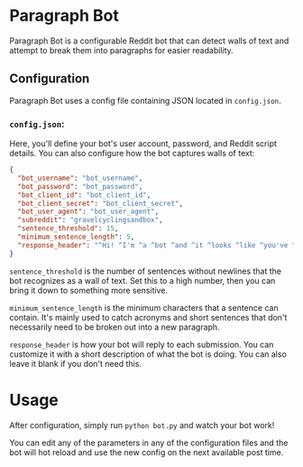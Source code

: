 # Paragraph Bot

Paragraph Bot is a configurable Reddit bot that can detect walls of text and attempt to break them into paragraphs for easier readability.

## Configuration

Paragraph Bot uses a config file containing JSON located in `config.json`.

### `config.json`:

Here, you'll define your bot's user account, password, and Reddit script details. You can also configure how the bot captures walls of text:

```json
{
  "bot_username": "bot_username",
  "bot_password": "bot_password",
  "bot_client_id": "bot_client_id",
  "bot_client_secret": "bot_client_secret",
  "bot_user_agent": "bot_user_agent",
  "subreddit": "gravelcyclingsandbox",
  "sentence_threshold": 15,
  "minimum_sentence_length": 5,
  "response_header": "^Hi! ^I'm ^a ^bot ^and ^it ^looks ^like ^you've ^posted ^a ^wall ^of ^text. ^Here's ^my ^attempt ^to ^make ^it ^more ^readable:"
}
```

`sentence_threshold` is the number of sentences without newlines that the bot recognizes as a wall of text. Set this to a high number, then you can bring it down to something more sensitive.

`minimum_sentence_length` is the minimum characters that a sentence can contain. It's mainly used to catch acronyms and short sentences that don't necessarily need to be broken out into a new paragraph.

`response_header` is how your bot will reply to each submission. You can customize it with a short description of what the bot is doing. You can also leave it blank if you don't need this.

# Usage

After configuration, simply run `python bot.py` and watch your bot work!

You can edit any of the parameters in any of the configuration files and the bot will hot reload and use the new config on the next available post time.
